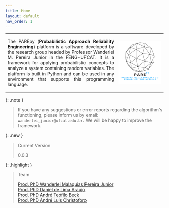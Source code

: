 ```yaml
---
title: Home
layout: default
nav_order: 1
---
```


<table>
  <tr>
    <td style="width:70%;"><p align="justify">The PAREpy (<b>Probabilistic Approach Reliability Engineering</b>) platform is a software developed by the research group headed by Professor Wanderlei M. Pereira Junior in the FENG-UFCAT. It is a framework for applying probabilistic concepts to analyze a system containing random variables. The platform is built in Python and can be used in any environment that supports this programming language.</p></td>
    <td style="width:30%;"><img src = "assets/images/logo.png"/></td>  
  </tr>
</table>  

{: .note }
> If you have any suggestions or error reports regarding the algorithm's functioning, please inform us by email: `wanderlei_junior@ufcat.edu.br`. We will be happy to improve the framework.

{: .new }
> Current Version
>
> 0.0.3

{: .highlight }
> Team
>
> [Prod. PhD Wanderlei Malaquias Pereira Junior](http://lattes.cnpq.br/2268506213083114)  
> [Prod. PhD Daniel de Lima Araújo](http://lattes.cnpq.br/8801080897723883)  
> [Prod. PhD André Teófilo Beck](http://lattes.cnpq.br/4319075758352865)  
> [Prod. PhD André Luis Christoforo](http://lattes.cnpq.br/7623383075429186)  